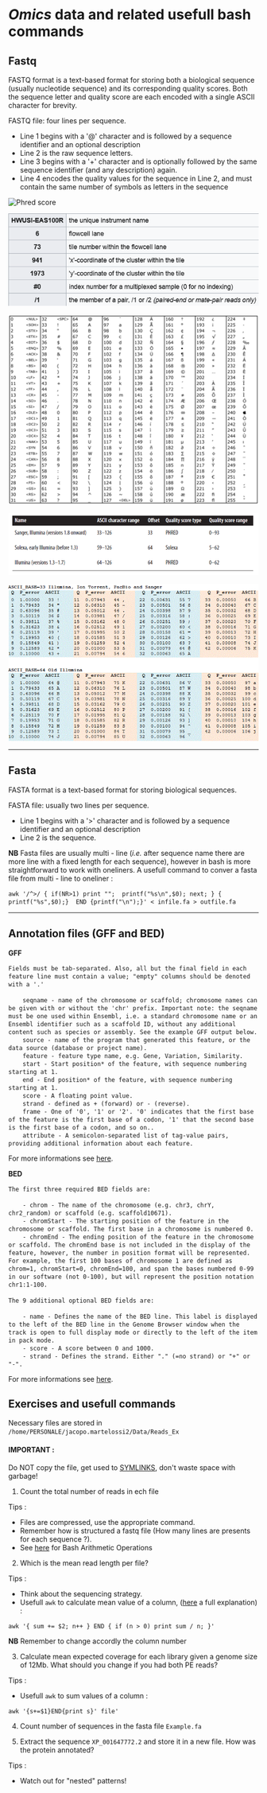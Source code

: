 # *Omics* data and related usefull bash commands

## Fastq

FASTQ format is a text-based format for storing both a biological sequence (usually nucleotide sequence) and its corresponding quality scores. Both the sequence letter and quality score are each encoded with a single ASCII character for brevity.

FASTQ file: four lines per sequence. 
* Line 1 begins with a '@' character and is followed by a sequence identifier and an optional description
* Line 2 is the raw sequence letters.
* Line 3 begins with a '+' character and is optionally followed by the same sequence identifier (and any description) again.
* Line 4 encodes the quality values for the sequence in Line 2, and must contain the same number of symbols as letters in the sequence


![Phred score](https://raw.githubusercontent.com/jacopoM28/CompOmics_2022/main/Figures/Screenshot_2022-03-04%20Phred%20quality%20score%20-%20Wikipedia.png)

![header](https://raw.githubusercontent.com/MariangelaIannello/didattica/main/images/illumina_seq_id.png)

![ascii](https://raw.githubusercontent.com/MariangelaIannello/didattica/main/images/ascii_2.png)

![ascii_2](https://raw.githubusercontent.com/MariangelaIannello/didattica/main/images/ascii.png)

![ascii_3](https://raw.githubusercontent.com/MariangelaIannello/didattica/main/images/ascii33.gif)

---

## Fasta

FASTA format is a text-based format for storing biological sequences.

FASTA file: usually two lines per sequence.
* Line 1 begins with a '>' character and is followed by a sequence identifier and an optional description
*	Line 2 is the sequence.

**NB** Fasta files are usually multi - line (*i.e.* after sequence name there are more line with a fixed length for each sequence), however in bash is more straightforward to work with oneliners. A usefull command to conver a fasta file from multi - line to oneliner :

```
awk '/^>/ { if(NR>1) print "";  printf("%s\n",$0); next; } { printf("%s",$0);}  END {printf("\n");}' < infile.fa > outfile.fa
``` 

---

## Annotation files (GFF and BED)

**GFF**

```
Fields must be tab-separated. Also, all but the final field in each feature line must contain a value; "empty" columns should be denoted with a '.'

    seqname - name of the chromosome or scaffold; chromosome names can be given with or without the 'chr' prefix. Important note: the seqname must be one used within Ensembl, i.e. a standard chromosome name or an Ensembl identifier such as a scaffold ID, without any additional content such as species or assembly. See the example GFF output below.  
    source - name of the program that generated this feature, or the data source (database or project name).  
    feature - feature type name, e.g. Gene, Variation, Similarity.  
    start - Start position* of the feature, with sequence numbering starting at 1.  
    end - End position* of the feature, with sequence numbering starting at 1.  
    score - A floating point value.  
    strand - defined as + (forward) or - (reverse).  
    frame - One of '0', '1' or '2'. '0' indicates that the first base of the feature is the first base of a codon, '1' that the second base is the first base of a codon, and so on..  
    attribute - A semicolon-separated list of tag-value pairs, providing additional information about each feature.  
```
For more informations see [here](https://www.ensembl.org/info/website/upload/gff.html).  

**BED**

```
The first three required BED fields are:

    - chrom - The name of the chromosome (e.g. chr3, chrY, chr2_random) or scaffold (e.g. scaffold10671).  
    - chromStart - The starting position of the feature in the chromosome or scaffold. The first base in a chromosome is numbered 0.  
    - chromEnd - The ending position of the feature in the chromosome or scaffold. The chromEnd base is not included in the display of the feature, however, the number in position format will be represented. For example, the first 100 bases of chromosome 1 are defined as chrom=1, chromStart=0, chromEnd=100, and span the bases numbered 0-99 in our software (not 0-100), but will represent the position notation chr1:1-100.  

The 9 additional optional BED fields are:

    - name - Defines the name of the BED line. This label is displayed to the left of the BED line in the Genome Browser window when the track is open to full display mode or directly to the left of the item in pack mode.  
    - score - A score between 0 and 1000.  
    - strand - Defines the strand. Either "." (=no strand) or "+" or "-".  
```

For more informations see [here](http://genome.ucsc.edu/FAQ/FAQformat#format1).  


## Exercises and usefull commands

Necessary files are stored in ```/home/PERSONALE/jacopo.martelossi2/Data/Reads_Ex```
#### IMPORTANT :
Do NOT copy the file, get used to [SYMLINKS](https://linuxize.com/post/how-to-create-symbolic-links-in-linux-using-the-ln-command/), don't waste space with garbage!

1. Count the total number of reads in ech file  

  Tips :
  
  * Files are compressed, use the appropriate command.
  * Remember how is structured a fastq file (How many lines are presents for each sequence ?).
  * See [here](https://linuxhint.com/bash_arithmetic_operations/) for Bash Arithmetic Operations
  
2. Which is the mean read length per file?

  Tips :
  
  * Think about the sequencing strategy.
  * Usefull ```awk``` to calculate mean value of a column, ([here](https://stackoverflow.com/questions/19149731/use-awk-to-find-average-of-a-column) a full explanation) :
  
```
awk '{ sum += $2; n++ } END { if (n > 0) print sum / n; }'
```
**NB** Remember to change accordly the column number

3. Calculate mean expected coverage for each library given a genome size of 12Mb. What should you change if you had both PE reads?

  Tips :
  
  * Usefull ```awk``` to sum values of a column :
  
```
awk '{s+=$1}END{print s}' file'
```

4. Count number of sequences in the fasta file ```Example.fa```

5. Extract the sequence ```XP_001647772.2``` and store it in a new file. How was the protein annotated?

  Tips :
  
  * Watch out for "nested" patterns! 
